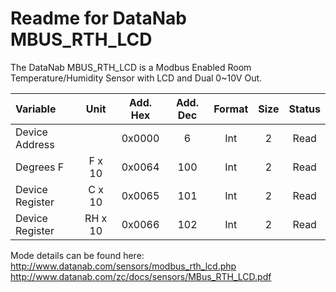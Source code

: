 [//]: # (Created on: October 30, 2017)
[//]: # (Author: Chad Young)
[//]: # (Contact: chad.young@dell.com)


# Readme for DataNab MBUS_RTH_LCD
The DataNab MBUS_RTH_LCD is a Modbus Enabled Room Temperature/Humidity Sensor
with LCD and Dual 0~10V Out.  

| Variable       | Unit    | Add. Hex | Add. Dec | Format | Size | Status |
| :---           | :---:   | :---:    | :---:    | :---:  | :---:| :---:  |
| Device Address |         | 0x0000   | 6        | Int    | 2    | Read   |
| Degrees F      | F x 10  | 0x0064   | 100      | Int    | 2    | Read   |
| Device Register | C x 10  | 0x0065   | 101      | Int    | 2    | Read   |
| Device Register | RH x 10 | 0x0066   | 102      | Int    | 2    | Read   |


Mode details can be found here:  
http://www.datanab.com/sensors/modbus_rth_lcd.php  
http://www.datanab.com/zc/docs/sensors/MBus_RTH_LCD.pdf  






